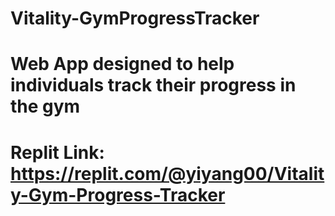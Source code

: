 # Vitality-GymProgressTracker
# Web App designed to help individuals track their progress in the gym 
# Replit Link: https://replit.com/@yiyang00/Vitality-Gym-Progress-Tracker
